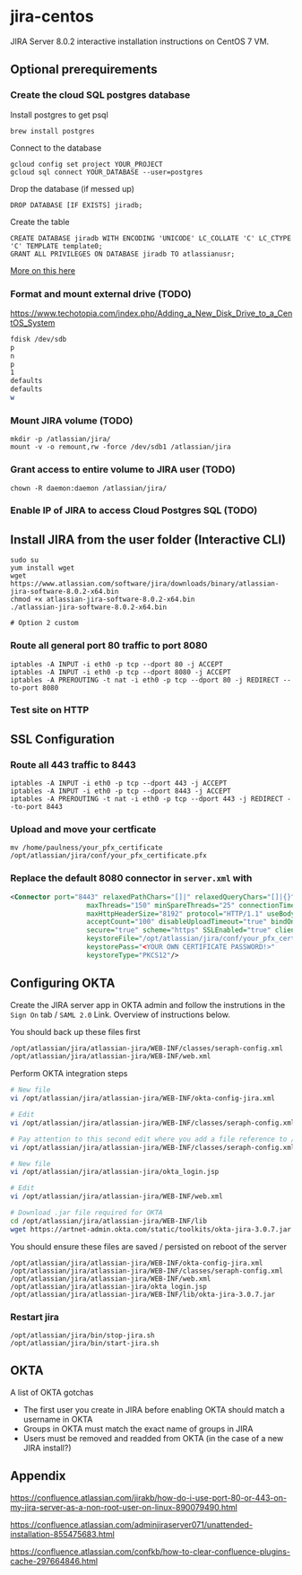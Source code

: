 # jira-centos

JIRA Server 8.0.2 interactive installation instructions on CentOS 7 VM.

## Optional prerequirements

### Create the cloud SQL postgres database

Install postgres to get psql

```
brew install postgres
```

Connect to the database

```
gcloud config set project YOUR_PROJECT
gcloud sql connect YOUR_DATABASE --user=postgres
```

Drop the database (if messed up)

```
DROP DATABASE [IF EXISTS] jiradb;
```

Create the table

```
CREATE DATABASE jiradb WITH ENCODING 'UNICODE' LC_COLLATE 'C' LC_CTYPE 'C' TEMPLATE template0;
GRANT ALL PRIVILEGES ON DATABASE jiradb TO atlassianusr;
```
[More on this here](https://confluence.atlassian.com/doc/database-setup-for-postgresql-173244522.html)

### Format and mount external drive (TODO)

https://www.techotopia.com/index.php/Adding_a_New_Disk_Drive_to_a_CentOS_System

```bash
fdisk /dev/sdb
p
n
p
1
defaults
defaults
w
```

### Mount JIRA volume (TODO)

```
mkdir -p /atlassian/jira/
mount -v -o remount,rw -force /dev/sdb1 /atlassian/jira
```

### Grant access to entire volume to JIRA user (TODO)

```
chown -R daemon:daemon /atlassian/jira/
```

### Enable IP of JIRA to access Cloud Postgres SQL (TODO)

## Install JIRA from the user folder (Interactive CLI)

```
sudo su
yum install wget
wget https://www.atlassian.com/software/jira/downloads/binary/atlassian-jira-software-8.0.2-x64.bin
chmod +x atlassian-jira-software-8.0.2-x64.bin
./atlassian-jira-software-8.0.2-x64.bin

# Option 2 custom
```

### Route all general port 80 traffic to port 8080

```
iptables -A INPUT -i eth0 -p tcp --dport 80 -j ACCEPT
iptables -A INPUT -i eth0 -p tcp --dport 8080 -j ACCEPT
iptables -A PREROUTING -t nat -i eth0 -p tcp --dport 80 -j REDIRECT --to-port 8080
```

### Test site on HTTP

## SSL Configuration

### Route all 443 traffic to 8443

```
iptables -A INPUT -i eth0 -p tcp --dport 443 -j ACCEPT
iptables -A INPUT -i eth0 -p tcp --dport 8443 -j ACCEPT
iptables -A PREROUTING -t nat -i eth0 -p tcp --dport 443 -j REDIRECT --to-port 8443
```

### Upload and move your certficate

```
mv /home/paulness/your_pfx_certificate /opt/atlassian/jira/conf/your_pfx_certificate.pfx
```

### Replace the default 8080 connector in `server.xml` with
```xml
<Connector port="8443" relaxedPathChars="[]|" relaxedQueryChars="[]|{}^&#x5c;&#x60;&quot;&lt;&gt;"
                   maxThreads="150" minSpareThreads="25" connectionTimeout="20000" enableLookups="false"
                   maxHttpHeaderSize="8192" protocol="HTTP/1.1" useBodyEncodingForURI="true"
                   acceptCount="100" disableUploadTimeout="true" bindOnInit="false"
                   secure="true" scheme="https" SSLEnabled="true" clientAuth="false"
                   keystoreFile="/opt/atlassian/jira/conf/your_pfx_certificate.pfx"
                   keystorePass="<YOUR OWN CERTIFICATE PASSWORD!>"
                   keystoreType="PKCS12"/>
```

## Configuring OKTA

Create the JIRA server app in OKTA admin and follow the instrutions in the `Sign On` tab / `SAML 2.0` Link. Overview of instructions below.

You should back up these files first

```bash
/opt/atlassian/jira/atlassian-jira/WEB-INF/classes/seraph-config.xml
/opt/atlassian/jira/atlassian-jira/WEB-INF/web.xml
```

Perform OKTA integration steps

```bash
# New file
vi /opt/atlassian/jira/atlassian-jira/WEB-INF/okta-config-jira.xml

# Edit
vi /opt/atlassian/jira/atlassian-jira/WEB-INF/classes/seraph-config.xml

# Pay attention to this second edit where you add a file reference to /opt/atlassian/jira/atlassian-jira/WEB-INF/okta-config-jira.xml
vi /opt/atlassian/jira/atlassian-jira/WEB-INF/classes/seraph-config.xml

# New file
vi /opt/atlassian/jira/atlassian-jira/okta_login.jsp

# Edit
vi /opt/atlassian/jira/atlassian-jira/WEB-INF/web.xml

# Download .jar file required for OKTA
cd /opt/atlassian/jira/atlassian-jira/WEB-INF/lib
wget https://artnet-admin.okta.com/static/toolkits/okta-jira-3.0.7.jar
```

You should ensure these files are saved / persisted on reboot of the server
```
/opt/atlassian/jira/atlassian-jira/WEB-INF/okta-config-jira.xml
/opt/atlassian/jira/atlassian-jira/WEB-INF/classes/seraph-config.xml
/opt/atlassian/jira/atlassian-jira/WEB-INF/web.xml
/opt/atlassian/jira/atlassian-jira/okta_login.jsp
/opt/atlassian/jira/atlassian-jira/WEB-INF/lib/okta-jira-3.0.7.jar
```

### Restart jira
```
/opt/atlassian/jira/bin/stop-jira.sh
/opt/atlassian/jira/bin/start-jira.sh
```

## OKTA

A list of OKTA gotchas

- The first user you create in JIRA before enabling OKTA should match a username in OKTA
- Groups in OKTA must match the exact name of groups in JIRA
- Users must be removed and readded from OKTA (in the case of a new JIRA install?)

## Appendix

https://confluence.atlassian.com/jirakb/how-do-i-use-port-80-or-443-on-my-jira-server-as-a-non-root-user-on-linux-890079490.html

https://confluence.atlassian.com/adminjiraserver071/unattended-installation-855475683.html

https://confluence.atlassian.com/confkb/how-to-clear-confluence-plugins-cache-297664846.html
